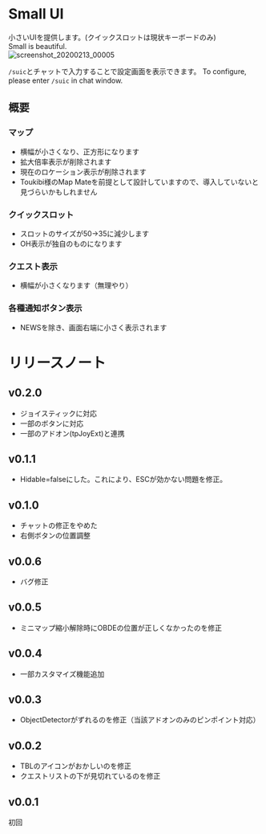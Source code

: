 # Small UI
小さいUIを提供します。(クイックスロットは現状キーボードのみ)  
Small is beautiful.  
![screenshot_20200213_00005](https://user-images.githubusercontent.com/50558182/74440328-2844d900-4eb1-11ea-900d-01e29b78a22c.jpg)

`/suic`とチャットで入力することで設定画面を表示できます。
To configure, please enter `/suic` in chat window.
## 概要
### マップ
* 横幅が小さくなり、正方形になります
* 拡大倍率表示が削除されます
* 現在のロケーション表示が削除されます
* Toukibi様のMap Mateを前提として設計していますので、導入していないと見づらいかもしれません
### クイックスロット
* スロットのサイズが50->35に減少します
* OH表示が独自のものになります
### クエスト表示
* 横幅が小さくなります（無理やり）
### 各種通知ボタン表示
* NEWSを除き、画面右端に小さく表示されます

# リリースノート
## v0.2.0
* ジョイスティックに対応
* 一部のボタンに対応
* 一部のアドオン(tpJoyExt)と連携
## v0.1.1
* Hidable=falseにした。これにより、ESCが効かない問題を修正。
## v0.1.0
* チャットの修正をやめた
* 右側ボタンの位置調整
## v0.0.6
* バグ修正
## v0.0.5
* ミニマップ縮小解除時にOBDEの位置が正しくなかったのを修正
## v0.0.4
* 一部カスタマイズ機能追加
## v0.0.3
* ObjectDetectorがずれるのを修正（当該アドオンのみのピンポイント対応）
## v0.0.2
* TBLのアイコンがおかしいのを修正
* クエストリストの下が見切れているのを修正
## v0.0.1
初回
